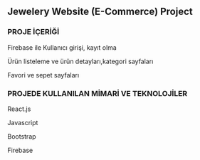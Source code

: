 <h2>Jewelery Website (E-Commerce) Project</h2>
<h3>PROJE İÇERİĞİ</h3>
<p>Firebase ile Kullanıcı girişi, kayıt olma</p>
<p>Ürün listeleme ve ürün detayları,kategori sayfaları</p>
<p>Favori ve sepet sayfaları</p>

<h3>PROJEDE KULLANILAN MİMARİ VE TEKNOLOJİLER</h3>
<p>React.js</p>
<p>Javascript</p>
<p>Bootstrap</p>
<p>Firebase</p>



